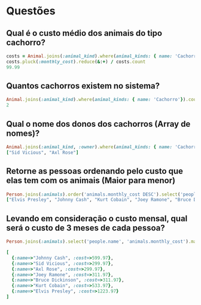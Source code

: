 # Questões

## Qual é o custo médio dos animais do tipo cachorro?

```ruby
costs = Animal.joins(:animal_kind).where(animal_kinds: { name: 'Cachorro'}).select(:monthly_cost)
costs.pluck(:monthly_cost).reduce(&:+) / costs.count
99.99
```

## Quantos cachorros existem no sistema?

```ruby
Animal.joins(:animal_kind).where(animal_kinds: { name: 'Cachorro'}).count
2
```

## Qual o nome dos donos dos cachorros (Array de nomes)?

```ruby
Animal.joins(:animal_kind, :owner).where(animal_kinds: { name: 'Cachorro'}).select('people.name').pluck('people.name')
["Sid Vicious", "Axl Rose"]
```

## Retorne as pessoas ordenando pelo custo que elas tem com os animais (Maior para menor)

```ruby
Person.joins(:animals).order('animals.monthly_cost DESC').select('people.name').pluck('people.name')
["Elvis Presley", "Johnny Cash", "Kurt Cobain", "Joey Ramone", "Bruce Dickinson", "Axl Rose", "Sid Vicious"]
```

## Levando em consideração o custo mensal, qual será o custo de 3 meses de cada pessoa?

```ruby
Person.joins(:animals).select('people.name', 'animals.monthly_cost').map { |cost| { name: cost['name'], cost: (cost['monthly_cost'].to_f * 3).round(2)} } <br/>

[
  {:name=>"Johnny Cash", :cost=>599.97}, 
  {:name=>"Sid Vicious", :cost=>299.97}, 
  {:name=>"Axl Rose", :cost=>299.97}, 
  {:name=>"Joey Ramone", :cost=>311.97}, 
  {:name=>"Bruce Dickinson", :cost=>311.97}, 
  {:name=>"Kurt Cobain", :cost=>533.97}, 
  {:name=>"Elvis Presley", :cost=>1223.97}
]
```